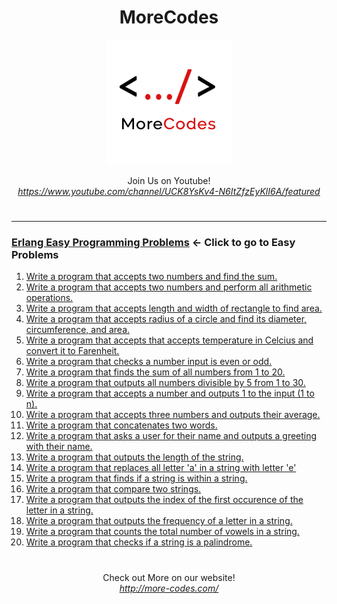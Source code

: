 <h1 align="center">MoreCodes</h1>
<p align="center"> 
  <img src="/morecodescir.png"/>
</p>

<p align="center">
Join Us on Youtube! <br/>
<i><u>https://www.youtube.com/channel/UCK8YsKv4-N6ItZfzEyKlI6A/featured</u></i>
</p>

#

- - - -
### [Erlang Easy Programming Problems](../Easy%20Problems/) <- Click to go to Easy Problems

1. <a href="https://github.com/ArjunAranetaCodes/MoreCodes-Erlang/blob/master/Easy%20Problems/problem1.erl" target="_blank">Write a program that accepts two numbers and find the sum.</a>
2. <a href="https://github.com/ArjunAranetaCodes/MoreCodes-Erlang/blob/master/Easy%20Problems/problem2.erl" target="_blank">Write a program that accepts two numbers and perform all arithmetic operations.</a>
3. <a href="https://github.com/ArjunAranetaCodes/MoreCodes-Erlang/blob/master/Easy%20Problems/problem3.erl" target="_blank">Write a program that accepts length and width of rectangle to find area.</a>
4. <a href="https://github.com/ArjunAranetaCodes/MoreCodes-Erlang/blob/master/Easy%20Problems/problem4.erl" target="_blank">Write a program that accepts radius of a circle and find its diameter, circumference, and area.</a>
5. <a href="https://github.com/ArjunAranetaCodes/MoreCodes-Erlang/blob/master/Easy%20Problems/problem5.erl" target="_blank">Write a program that accepts that accepts temperature in Celcius and convert it to Farenheit.</a>
6. <a href="https://github.com/ArjunAranetaCodes/MoreCodes-Erlang/blob/master/Easy%20Problems/problem6.erl" target="_blank">Write a program that checks a number input is even or odd.</a>
7. <a href="https://github.com/ArjunAranetaCodes/MoreCodes-Erlang/blob/master/Easy%20Problems/problem7.erl" target="_blank">Write a program that finds the sum of all numbers from 1 to 20.</a>
8. <a href="https://github.com/ArjunAranetaCodes/MoreCodes-Erlang/blob/master/Easy%20Problems/problem8.erl" target="_blank">Write a program that outputs all numbers divisible by 5 from 1 to 30.</a>
9. <a href="https://github.com/ArjunAranetaCodes/MoreCodes-Erlang/blob/master/Easy%20Problems/problem9.erl" target="_blank">Write a program that accepts a number and outputs 1 to the input (1 to n).</a>
10. <a href="https://github.com/ArjunAranetaCodes/MoreCodes-Erlang/blob/master/Easy%20Problems/problem10.erl" target="_blank">Write a program that accepts three numbers and outputs their average.</a>
11. <a href="https://github.com/ArjunAranetaCodes/MoreCodes-Erlang/blob/master/Easy%20Problems/problem11.erl" target="_blank">Write a program that concatenates two words.</a>
12. <a href="https://github.com/ArjunAranetaCodes/MoreCodes-Erlang/blob/master/Easy%20Problems/problem12.erl" target="_blank">Write a program that asks a user for their name and outputs a greeting with their name.</a>
13. <a href="https://github.com/ArjunAranetaCodes/MoreCodes-Erlang/blob/master/Easy%20Problems/problem13.erl" target="_blank">Write a program that outputs the length of the string.</a>
14. <a href="https://github.com/ArjunAranetaCodes/MoreCodes-Erlang/blob/master/Easy%20Problems/problem14.erl" target="_blank">Write a program that replaces all letter 'a' in a string with letter 'e'</a>
15. <a href="https://github.com/ArjunAranetaCodes/MoreCodes-Erlang/blob/master/Easy%20Problems/problem15.erl" target="_blank">Write a program that finds if a string is within a string.</a>
16. <a href="https://github.com/ArjunAranetaCodes/MoreCodes-Erlang/blob/master/Easy%20Problems/problem16.erl" target="_blank">Write a program that compare two strings.</a>
17. <a href="https://github.com/ArjunAranetaCodes/MoreCodes-Erlang/blob/master/Easy%20Problems/problem17.erl" target="_blank">Write a program that outputs the index of the first occurence of the letter in a string.</a>
18. <a href="https://github.com/ArjunAranetaCodes/MoreCodes-Erlang/blob/master/Easy%20Problems/problem18.erl" target="_blank">Write a program that outputs the frequency of a letter in a string.</a>
19. <a href="https://github.com/ArjunAranetaCodes/MoreCodes-Erlang/blob/master/Easy%20Problems/problem19.erl" target="_blank">Write a program that counts the total number of vowels in a string.</a>
20. <a href="https://github.com/ArjunAranetaCodes/MoreCodes-Erlang/blob/master/Easy%20Problems/problem20.erl" target="_blank">Write a program that checks if a string is a palindrome.</a>

#

<p align="center">
Check out More on our website! <br/>
<i><u>http://more-codes.com/</u></i>
</p>